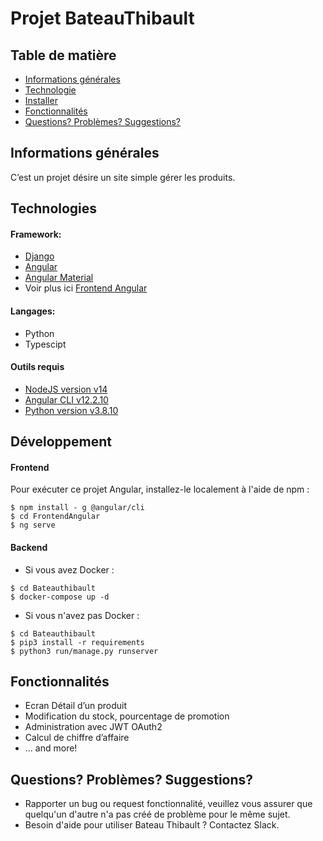 # Projet BateauThibault

## Table de matière
* [Informations générales](#Informations-générales)
* [Technologie](#Téchnology)
* [Installer](#Installer)
* [Fonctionnalités](#Fonctionnalités) 
* [Questions? Problèmes? Suggestions?](#Questions-Problèmes-Suggestions)

## Informations générales
C’est un projet désire un site simple gérer les produits.

## Technologies

#### Framework:
* [Django](https://www.djangoproject.com/)
* [Angular](https://angular.io/)
* [Angular Material](https://material.angular.io/)
* Voir plus ici [Frontend Angular](https://github.com/cfa-2022/BateauThibault/tree/develop/FrontendAngular#readme)
   
#### Langages:
* Python
* Typescipt
   
#### Outils requis
* [NodeJS version v14](https://nodejs.org/download/release/latest-v14.x/)
* [Angular CLI v12.2.10](https://newreleases.io/project/github/angular/angular-cli/release/12.2.10)
* [Python version v3.8.10](https://www.python.org/downloads/release/python-3810/)

## Développement
#### Frontend
Pour exécuter ce projet Angular, installez-le localement à l'aide de npm :
```
$ npm install - g @angular/cli
$ cd FrontendAngular
$ ng serve
```

#### Backend
- Si vous avez Docker : 

```
$ cd Bateauthibault
$ docker-compose up -d
```


- Si vous n'avez pas Docker : 

```
$ cd Bateauthibault
$ pip3 install -r requirements
$ python3 run/manage.py runserver
```

## Fonctionnalités
* Ecran Détail d’un produit
* Modification du stock, pourcentage de promotion
* Administration avec JWT OAuth2
* Calcul de chiffre d’affaire
* ... and more!

## Questions? Problèmes? Suggestions?
* Rapporter un bug ou request fonctionnalité, veuillez vous assurer que quelqu'un d'autre n'a pas créé de problème pour le même sujet.
* Besoin d'aide pour utiliser Bateau Thibault ? Contactez Slack.
